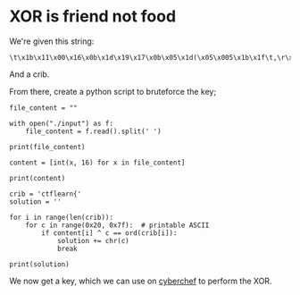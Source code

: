 # XOR is friend not food

We're given this string:

```
\t\x1b\x11\x00\x16\x0b\x1d\x19\x17\x0b\x05\x1d(\x05\x005\x1b\x1f\t,\r\x00\x18\x1c\x0e
```

And a crib.

From there, create a python script to bruteforce the key;

```python3
file_content = ""

with open("./input") as f:
    file_content = f.read().split(' ')

print(file_content)

content = [int(x, 16) for x in file_content]

print(content)

crib = 'ctflearn{'
solution = ''

for i in range(len(crib)):
    for c in range(0x20, 0x7f):  # printable ASCII
        if content[i] ^ c == ord(crib[i]):
            solution += chr(c)
            break

print(solution)
```

We now get a key, which we can use on [cyberchef](https://gchq.github.io/CyberChef/) to perform the XOR.
